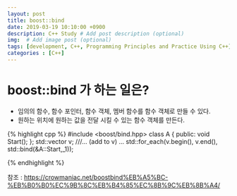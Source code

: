 ```yaml
---
layout: post
title: boost::bind
date: 2019-03-19 10:10:00 +0900
description: C++ Study # Add post description (optional)
img:  # Add image post (optional)
tags: [development, C++, Programming Principles and Practice Using C++]
categories : [C++]
---
```

# boost::bind 가 하는 일은?
 - 임의의 함수, 함수 포인터, 함수 객체, 멤버 함수를 함수 객체로 만들 수 있다.
 - 원하는 위치에 원하는 값을 전달 시킬 수 있는 함수 객체를 만든다.

{% highlight cpp %}
#include <boost/bind.hpp>
class A
{
public:
    void Start();
};
std::vector<A> v;
///... (add to v) ...
std::for_each(v.begin(), v.end(), std::bind(&A::Start,_1));

{% endhighlight %}

 참조 : https://crowmaniac.net/boostbind%EB%A5%BC-%EB%B0%B0%EC%9B%8C%EB%B4%85%EC%8B%9C%EB%8B%A4/
